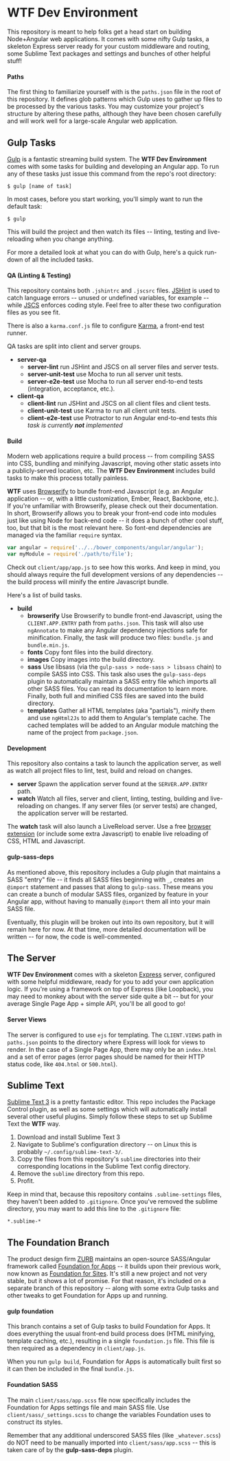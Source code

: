 # WTF Dev Environment

This repository is meant to help folks get a head start on building Node+Angular web applications. It comes with some nifty Gulp tasks, a skeleton Express server ready for your custom middleware and routing, some Sublime Text packages and settings and bunches of other helpful stuff!

#### Paths

The first thing to familiarize yourself with is the `paths.json` file in the root of this repository. It defines glob patterns which Gulp uses to gather up files to be processed by the various tasks. You may customize your project's structure by altering these paths, although they have been chosen carefully and will work well for a large-scale Angular web application.

## Gulp Tasks

[Gulp](http://gulpjs.com/) is a fantastic streaming build system. The **WTF Dev Environment** comes with some tasks for building and developing an Angular app. To run any of these tasks just issue this command from the repo's root directory:

```
$ gulp [name of task]
```

In most cases, before you start working, you'll simply want to run the default task:

```
$ gulp
```

This will build the project and then watch its files -- linting, testing and live-reloading when you change anything.

For more a detailed look at what you can do with Gulp, here's a quick run-down of all the included tasks.

#### QA (Linting & Testing)

This repository contains both `.jshintrc` and `.jscsrc` files. [JSHint](http://jshint.com/) is used to catch language errors -- unused or undefined variables, for example -- while
[JSCS](https://www.npmjs.com/package/jscs) enforces coding style. Feel free to alter these two configuration files as
you see fit.

There is also a `karma.conf.js` file to configure [Karma](http://karma-runner.github.io/0.12/index.html), a front-end test runner.

QA tasks are split into client and server groups.

- **server-qa**
    + **server-lint** run JSHint and JSCS on all server files and server tests.
    + **server-unit-test** use Mocha to run all server unit tests.
    + **server-e2e-test** use Mocha to run all server end-to-end tests (integration, acceptance, etc.).
- **client-qa**
    + **client-lint** run JSHint and JSCS on all client files and client tests.
    + **client-unit-test** use Karma to run all client unit tests.
    + **client-e2e-test** use Protractor to run Angular end-to-end tests *this task is currently **not** implemented*

#### Build

Modern web applications require a build process -- from compiling SASS into CSS, bundling and minifying Javascript, moving other static assets into a publicly-served location, etc. The **WTF Dev Environment** includes build tasks to make this process totally painless.

**WTF** uses [Browserify](http://browserify.org/) to bundle front-end Javascript (e.g. an Angular application -- or, with a little customization, Ember, React, Backbone, etc.). If you're unfamiliar with Browserify, please check out their documentation. In short, Browserify allows you to break your front-end code into modules just like using Node for back-end code -- it does a bunch of other cool stuff, too, but that bit is the most relevant here. So font-end dependencies are managed via the familiar `require` syntax.

```js
var angular = require('../../bower_components/angular/angular');
var myModule = require('./path/to/file');
```

Check out `client/app/app.js` to see how this works. And keep in mind, you should always require the full development versions of any dependencies -- the build process will minify the entire Javascript bundle.

Here's a list of build tasks.

- **build**
    + **browserify** Use Browserify to bundle front-end Javascript, using the `CLIENT.APP.ENTRY` path from `paths.json`. This task will also use `ngAnnotate` to make any Angular dependency injections safe for minification. Finally, the task will produce two files: `bundle.js` and `bundle.min.js`.
    + **fonts** Copy font files into the build directory.
    + **images** Copy images into the build directory.
    + **sass** Use libsass (via the `gulp-sass > node-sass > libsass` chain) to compile SASS into CSS. This task also uses the `gulp-sass-deps` plugin to automatically maintain a SASS entry file which imports all other SASS files. You can read its documentation to learn more. Finally, both full and minified CSS files are saved into the build directory.
    + **templates** Gather all HTML templates (aka "partials"), minify them and use `ngHtml2Js` to add them to Angular's template cache. The cached templates will be added to an Angular module matching the name of the project from `package.json`.

#### Development

This repository also contains a task to launch the application server, as well as watch all project files to lint, test, build and reload on changes.

- **server** Spawn the application server found at the `SERVER.APP.ENTRY` path.
- **watch** Watch all files, server and client, linting, testing, building and live-reloading on changes. If any server files (or server tests) are changed, the application server will be restarted.

The **watch** task will also launch a LiveReload server. Use a free [browser extension](http://feedback.livereload.com/knowledgebase/articles/86242-how-do-i-install-and-use-the-browser-extensions) (or include some extra Javascript) to enable live reloading of CSS, HTML and Javascript.

#### gulp-sass-deps

As mentioned above, this repository includes a Gulp plugin that maintains a SASS "entry" file -- it finds all SASS files beginning with `_`, creates an `@import` statement and passes that along to `gulp-sass`. These means you can create a bunch of modular SASS files, organized by feature in your Angular app, without having to manually `@import` them all into your main SASS file.

Eventually, this plugin will be broken out into its own repository, but it will remain here for now. At that time, more detailed documentation will be written -- for now, the code is well-commented.

## The Server

**WTF Dev Environment** comes with a skeleton [Express](http://expressjs.com/) server, configured with some helpful middleware, ready for you to add your own application logic. If you're using a framework on top of Express (like Loopback), you may need to monkey about with the server side quite a bit -- but for your average Single Page App + simple API, you'll be all good to go!

#### Server Views

The server is configured to use `ejs` for templating. The `CLIENT.VIEWS` path in `paths.json` points to the directory where Express will look for views to render. In the case of a Single Page App, there may only be an `index.html` and a set of error pages (error pages should be named for their HTTP status code, like `404.html` or `500.html`).

## Sublime Text

[Sublime Text 3](http://www.sublimetext.com/3) is a pretty fantastic editor. This repo includes the Package Control plugin, as well as some settings which will automatically install several other useful plugins. Simply follow these steps to set up Sublime Text the **WTF** way.

1. Download and install Sublime Text 3
2. Navigate to Sublime's configuration directory -- on Linux this is probably `~/.config/sublime-text-3/`.
3. Copy the files from this repository's `sublime` directories into their corresponding locations in the Sublime Text config directory.
4. Remove the `sublime` directory from this repo.
5. Profit.

Keep in mind that, because this repository contains `.sublime-settings` files, they haven't been added to `.gitignore`. Once you've removed the sublime directory, you may want to add this line to the `.gitignore` file:

```
*.sublime-*
```

## The Foundation Branch

The product design firm [ZURB](http://zurb.com/) maintains an open-source SASS/Angular framework called [Foundation for Apps](http://foundation.zurb.com/apps/) -- it builds upon their previous work, now known as [Foundation for Sites](http://foundation.zurb.com/). It's still a new project and not very stable, but it shows a lot of promise. For that reason, it's included on a separate branch of this repository -- along with some extra Gulp tasks and other tweaks to get Foundation for Apps up and running.

#### gulp foundation

This branch contains a set of Gulp tasks to build Foundation for Apps. It does everything the usual front-end build process does (HTML minifying, template caching, etc.), resulting in a single `foundation.js` file. This file is then required as a dependency in `client/app.js`.

When you run `gulp build`, Foundation for Apps is automatically built first so it can then be included in the final `bundle.js`.

#### Foundation SASS

The main `client/sass/app.scss` file now specifically includes the Foundation for Apps settings file and main SASS file. Use `client/sass/_settings.scss` to change the variables Foundation uses to construct its styles.

Remember that any additional underscored SASS files (like `_whatever.scss`) do NOT need to be manually imported into `client/sass/app.scss` -- this is taken care of by the **gulp-sass-deps** plugin.
